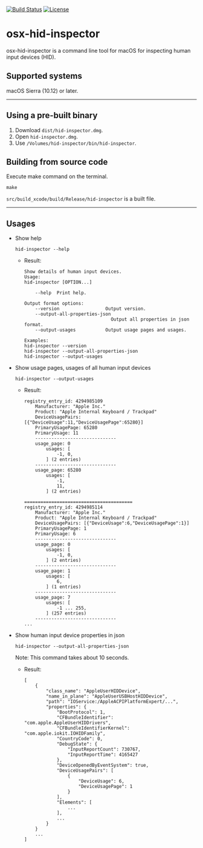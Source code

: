 [![Build Status](https://github.com/pqrs-org/osx-hid-inspector/workflows/CI/badge.svg)](https://github.com/pqrs-org/osx-hid-inspector/actions)
[![License](https://img.shields.io/badge/license-Public%20Domain-blue.svg)](https://github.com/pqrs-org/osx-hid-inspector/blob/master/LICENSE.md)

# osx-hid-inspector

osx-hid-inspector is a command line tool for macOS for inspecting human input devices (HID).

## Supported systems

macOS Sierra (10.12) or later.

---

## Using a pre-built binary

1.  Download `dist/hid-inspector.dmg`.
2.  Open `hid-inspector.dmg`.
3.  Use `/Volumes/hid-inspector/bin/hid-inspector`.

## Building from source code

Execute make command on the terminal.

```shell
make
```

`src/build_xcode/build/Release/hid-inspector` is a built file.

---

## Usages

-   Show help

    ```shell
    hid-inspector --help
    ```

    -   Result:

        ```text
        Show details of human input devices.
        Usage:
        hid-inspector [OPTION...]

            --help  Print help.

        Output format options:
            --version                 Output version.
            --output-all-properties-json
                                        Output all properties in json format.
            --output-usages           Output usage pages and usages.

        Examples:
        hid-inspector --version
        hid-inspector --output-all-properties-json
        hid-inspector --output-usages
        ```

-   Show usage pages, usages of all human input devices

    ```shell
    hid-inspector --output-usages
    ```

    -   Result:

        ```text
        registry_entry_id: 4294985109
            Manufacturer: "Apple Inc."
            Product: "Apple Internal Keyboard / Trackpad"
            DeviceUsagePairs: [{"DeviceUsage":11,"DeviceUsagePage":65280}]
            PrimaryUsagePage: 65280
            PrimaryUsage: 11
            ------------------------------
            usage_page: 0
                usages: [
                    -1, 0,
                ] (2 entries)
            ------------------------------
            usage_page: 65280
                usages: [
                    -1,
                    11,
                ] (2 entries)

        ========================================
        registry_entry_id: 4294985114
            Manufacturer: "Apple Inc."
            Product: "Apple Internal Keyboard / Trackpad"
            DeviceUsagePairs: [{"DeviceUsage":6,"DeviceUsagePage":1}]
            PrimaryUsagePage: 1
            PrimaryUsage: 6
            ------------------------------
            usage_page: 0
                usages: [
                    -1, 0,
                ] (2 entries)
            ------------------------------
            usage_page: 1
                usages: [
                    6,
                ] (1 entries)
            ------------------------------
            usage_page: 7
                usages: [
                    -1 ... 255,
                ] (257 entries)
            ------------------------------
        ...
        ```

-   Show human input device properties in json

    ```shell
    hid-inspector --output-all-properties-json
    ```

    Note: This command takes about 10 seconds.

    -   Result:

        ```text
        [
            {
                "class_name": "AppleUserHIDDevice",
                "name_in_plane": "AppleUserUSBHostHIDDevice",
                "path": "IOService:/AppleACPIPlatformExpert/...",
                "properties": {
                    "BootProtocol": 1,
                    "CFBundleIdentifier": "com.apple.AppleUserHIDDrivers",
                    "CFBundleIdentifierKernel": "com.apple.iokit.IOHIDFamily",
                    "CountryCode": 0,
                    "DebugState": {
                        "InputReportCount": 730767,
                        "InputReportTime": 4165427
                    },
                    "DeviceOpenedByEventSystem": true,
                    "DeviceUsagePairs": [
                        {
                            "DeviceUsage": 6,
                            "DeviceUsagePage": 1
                        }
                    ],
                    "Elements": [
                        ...
                    ],
                    ...
                }
            }
            ...
        ]
        ```
